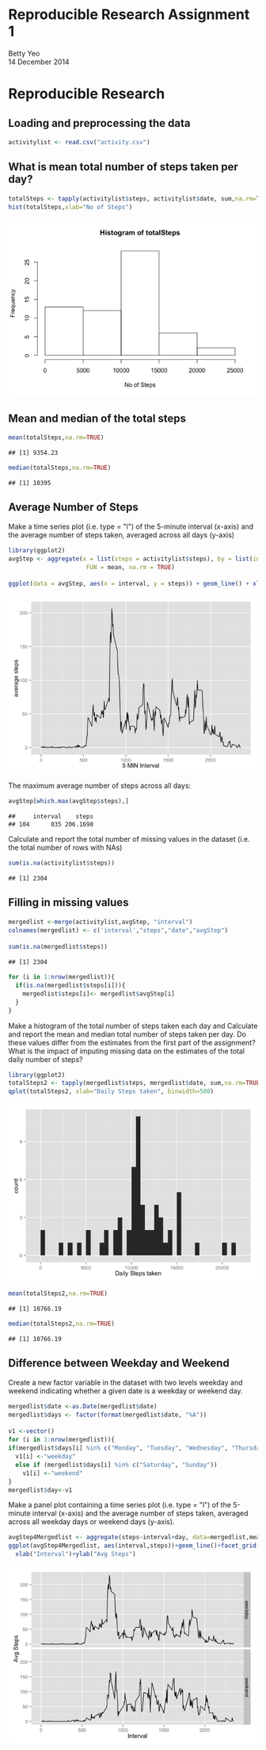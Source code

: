 # Reproducible Research Assignment 1
Betty Yeo  
14 December 2014  
# Reproducible Research

## Loading and preprocessing the data



```r
activitylist <- read.csv("activity.csv")
```

## What is mean total number of steps taken per day?



```r
totalSteps <- tapply(activitylist$steps, activitylist$date, sum,na.rm=TRUE)
hist(totalSteps,xlab="No of Steps")
```

![](PA1_template_files/figure-html/unnamed-chunk-1-1.png) 



## Mean and median of the total steps 


```r
mean(totalSteps,na.rm=TRUE)
```

```
## [1] 9354.23
```

```r
median(totalSteps,na.rm=TRUE)
```

```
## [1] 10395
```

## Average Number of Steps

Make a time series plot (i.e. type = "l") of the 5-minute interval 
(x-axis) and the average number of steps taken, 
averaged across all days (y-axis)


```r
library(ggplot2)
avgStep <- aggregate(x = list(steps = activitylist$steps), by = list(interval = activitylist$interval), 
                      FUN = mean, na.rm = TRUE)

ggplot(data = avgStep, aes(x = interval, y = steps)) + geom_line() + xlab("5 MIN Interval") +  ylab("average steps")
```

![](PA1_template_files/figure-html/unnamed-chunk-3-1.png) 

The maximum average number of steps across all days:


```r
avgStep[which.max(avgStep$steps),]
```

```
##     interval    steps
## 104      835 206.1698
```

Calculate and report the total number of missing values in the dataset
(i.e. the total number of rows with NAs)


```r
sum(is.na(activitylist$steps))
```

```
## [1] 2304
```
## Filling in  missing values


```r
mergedlist <-merge(activitylist,avgStep, "interval")
colnames(mergedlist) <- c('interval',"steps","date","avgStep")

sum(is.na(mergedlist$steps))
```

```
## [1] 2304
```

```r
for (i in 1:nrow(mergedlist)){
  if(is.na(mergedlist$steps[i])){
    mergedlist$steps[i]<- mergedlist$avgStep[i]
  }
}
```

Make a histogram of the total number of steps taken each day and 
Calculate and report the mean and median total number of steps taken per day. 
Do these values differ from the estimates from the first part of the assignment? 
What is the impact of imputing missing data on the estimates of the total daily number of steps?


```r
library(ggplot2)
totalSteps2 <- tapply(mergedlist$steps, mergedlist$date, sum,na.rm=TRUE)
qplot(totalSteps2, xlab="Daily Steps taken", binwidth=500)
```

![](PA1_template_files/figure-html/unnamed-chunk-7-1.png) 

```r
mean(totalSteps2,na.rm=TRUE)
```

```
## [1] 10766.19
```

```r
median(totalSteps2,na.rm=TRUE)
```

```
## [1] 10766.19
```

## Difference between Weekday and Weekend
Create a new factor variable in the dataset with two levels weekday and weekend 
indicating whether a given date is a weekday or weekend day.


```r
mergedlist$date <-as.Date(mergedlist$date)
mergedlist$days <- factor(format(mergedlist$date, "%A"))

v1 <-vector()
for (i in 1:nrow(mergedlist)){
if(mergedlist$days[i] %in% c("Monday", "Tuesday", "Wednesday", "Thursday", "Friday"))
  v1[i] <-"weekday"
  else if (mergedlist$days[i] %in% c("Saturday", "Sunday"))
    v1[i] <-"weekend"
}
mergedlist$day<-v1
```


Make a panel plot containing a time series plot (i.e. type = "l") 
of the 5-minute interval (x-axis) and the average number of steps taken, 
averaged across all weekday days or weekend days (y-axis). 


```r
avgStep4Mergedlist <- aggregate(steps~interval+day, data=mergedlist,mean)
ggplot(avgStep4Mergedlist, aes(interval,steps))+geom_line()+facet_grid(day~.)+
  xlab("Interval")+ylab("Avg Steps")
```

![](PA1_template_files/figure-html/unnamed-chunk-9-1.png) 



